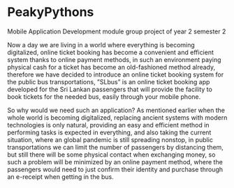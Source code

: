 # PeakyPythons
Mobile Application Development module group project of year 2 semester 2


Now a day we are living in a world where everything is becoming digitalized, online ticket booking has become a convenient and efficient system thanks to online payment methods, in such an environment paying physical cash for a ticket has become an old-fashioned method already, therefore we have decided to introduce an online ticket booking system for the public bus transportations, ”SLbus” is an online ticket booking app developed for the Sri Lankan passengers that will provide the facility to book tickets for the needed bus, easily through your mobile phone.

So why would we need such an application? As mentioned earlier when the whole world is becoming digitalized, replacing ancient systems with modern technologies is only natural, providing an easy and efficient method in performing tasks is expected in everything, and also taking the current situation, where an global pandemic is still spreading nonstop, in public transportations we can limit the number of passengers by distancing them, but still there will be some physical contact when exchanging money, so such a problem will be minimized by an online payment method, where the passengers would need to just confirm their identity and purchase through an e-receipt when getting in the bus.
